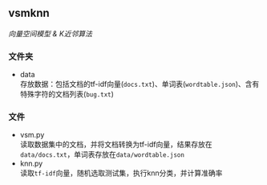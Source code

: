 ## vsmknn
*向量空间模型 & K近邻算法*  
### 文件夹
- data  
  存放数据：包括文档的tf-idf向量(`docs.txt`)、单词表(`wordtable.json`)、含有特殊字符的文档列表(`bug.txt`)  
### 文件
- vsm.py  
  读取数据集中的文档，并将文档转换为tf-idf向量，结果存放在`data/docs.txt`，单词表存放在`data/wordtable.json`  
- knn.py  
  读取`tf-idf`向量，随机选取测试集，执行knn分类，并计算准确率  
